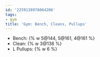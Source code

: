 ```yaml
---
id: '2259138978064206'
tags:
- gym
title: 'Gym: Bench, Cleans, Pullups'
---
```


- Bench: {% w 5@144, 5@161, 4@161 %}
- Clean: {% w 3@138 %}
- L Pullups: {% w 6 %}
